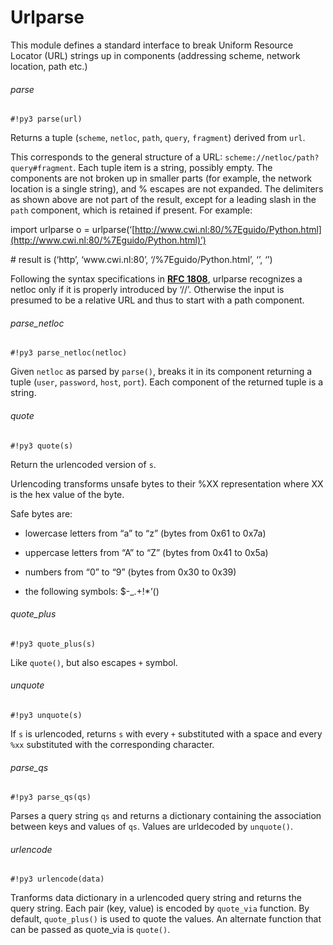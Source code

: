 # Urlparse

This module defines a standard interface to break Uniform Resource Locator (URL)
strings up in components (addressing scheme, network location, path etc.)

###### parse

```#!py3 parse(url)```

Returns a tuple (```scheme```, ```netloc```, ```path```, ```query```, ```fragment```) derived from ```url```.

This corresponds to the general structure of a URL: `scheme://netloc/path?query#fragment`.
Each tuple item is a string, possibly empty. The components are not broken up in
smaller parts (for example, the network location is a single string), and %
escapes are not expanded. The delimiters as shown above are not part of the
result, except for a leading slash in the ```path``` component, which is retained if
present.  For example:

import urlparse
o = urlparse(‘[http://www.cwi.nl:80/%7Eguido/Python.html](http://www.cwi.nl:80/%7Eguido/Python.html)’)

<p># result is (‘http’, ‘www.cwi.nl:80’, ‘/%7Eguido/Python.html’, ‘’, ‘’)</p>

Following the syntax specifications in [**RFC 1808**](https://tools.ietf.org/html/rfc1808.html), urlparse recognizes
a netloc only if it is properly introduced by ‘//’.  Otherwise the
input is presumed to be a relative URL and thus to start with
a path component.

###### parse_netloc

```#!py3 parse_netloc(netloc)```

Given ```netloc``` as parsed by `parse()`, breaks it in its component returning a tuple (```user```, ```password```, ```host```, ```port```).
Each component of the returned tuple is a string.

###### quote

```#!py3 quote(s)```

Return the urlencoded version of ```s```.

Urlencoding transforms unsafe bytes to their %XX representation where XX is the hex value of the byte.

Safe bytes are:


* lowercase letters from “a” to “z” (bytes from 0x61 to 0x7a)


* uppercase letters from “A” to “Z” (bytes from 0x41 to 0x5a)


* numbers from “0” to “9” (bytes from 0x30 to 0x39)


* the following symbols: $-_.+!\*’()

###### quote_plus

```#!py3 quote_plus(s)```

Like `quote()`, but also escapes `+` symbol.

###### unquote

```#!py3 unquote(s)```

If ```s``` is urlencoded, returns ```s``` with every `+` substituted with a space and every `%xx` substituted with the corresponding character.

###### parse_qs

```#!py3 parse_qs(qs)```

Parses a query string ```qs``` and returns a dictionary containing the association between keys and values of ```qs```.
Values are urldecoded by `unquote()`.

###### urlencode

```#!py3 urlencode(data)```

Tranforms data dictionary in a urlencoded query string and returns the query string.
Each pair (key, value) is encoded by ```quote_via``` function.
By default, `quote_plus()` is used to quote the values.
An alternate function that can be passed as quote_via is `quote()`.
<!--stackedit_data:
eyJoaXN0b3J5IjpbNjI2NjIwMjkyLDEyNTA3NTExNzJdfQ==
-->
